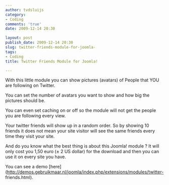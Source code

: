 ```yaml
---
author: tvdsluijs
category:
- Coding
comments: 'true'
date: 2009-12-14 20:30

layout: post
publish_date: 2009-12-14 20:30
slug: twitter-friends-module-for-joomla-
tags:
- Coding
title: Twitter Friends Module for Joomla!

---
```

With this little module you can show pictures (avatars) of People that YOU are
following on Twitter.  
  
You can set the number of avatars you want to show and how big the pictures
should be.  
  
  
  
  
  
  
  
You can even set caching on or off so the module will not get the people you
are following every view.  
  
Your twitter friends will show up in a random order. So by showing 10 friends
it does not mean your site visitor will see the same friends every time they
visit your site.  
  
And do you know what the best thing is about this Joomla! module ? It will
only cost you 1,50 euro (± 2 US dollar) for the download and then you can use
it on every site you have.  
  
You can see a demo
[here](http://demos.gebruikmaar.nl/joomla/index.php/extensions/modules/twitter-
friends.html).

